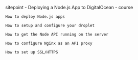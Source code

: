 sitepoint - Deploying a Node.js App to DigitalOcean - course





    How to deploy Node.js apps

    How to setup and configure your droplet

    How to get the Node API running on the server

    How to configure Nginx as an API proxy

    How to set up SSL/HTTPS

